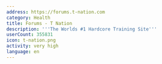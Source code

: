 ```yaml
---
address: https://forums.t-nation.com
category: Health
title: Forums - T Nation
description: '''The Worlds #1 Hardcore Training Site'''
userCount: 355831
icon: t-nation.png
activity: very high
language: en
---
```

